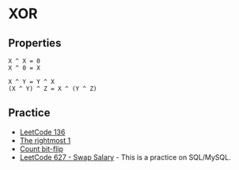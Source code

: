 # XOR

## Properties

```
X ^ X = 0
X ^ 0 = X

X ^ Y = Y ^ X
(X ^ Y) ^ Z = X ^ (Y ^ Z)
```


## Practice

- [LeetCode 136](https://leetcode.com/problems/single-number/)
- [The rightmost 1](the_rightmost_one.md)
- [Count bit-flip](count_bit_flip.md)
- [LeetCode 627 - Swap Salary](https://leetcode.com/problems/swap-salary/) - This is a practice on SQL/MySQL.
